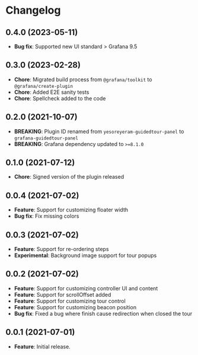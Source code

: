 # Changelog

## 0.4.0 (2023-05-11)

- **Bug fix**: Supported new UI standard > Grafana 9.5

## 0.3.0 (2023-02-28)

- **Chore**: Migrated build process from `@grafana/toolkit` to `@grafana/create-plugin`
- **Chore**: Added E2E sanity tests
- **Chore**: Spellcheck added to the code

## 0.2.0 (2021-10-07)

- **BREAKING**: Plugin ID renamed from `yesoreyeram-guidedtour-panel` to `grafana-guidedtour-panel`
- **BREAKING**: Grafana dependency updated to `>=8.1.0`

## 0.1.0 (2021-07-12)

- **Chore**: Signed version of the plugin released

## 0.0.4 (2021-07-02)

- **Feature**: Support for customizing floater width
- **Bug fix**: Fix missing colors

## 0.0.3 (2021-07-02)

- **Feature**: Support for re-ordering steps
- **Experimental**: Background image support for tour popups

## 0.0.2 (2021-07-02)

- **Feature**: Support for customizing controller UI and content
- **Feature**: Support for scrollOffset added
- **Feature**: Support for customizing tour control
- **Feature**: Support for customizing beacon position
- **Bug fix**: Fixed a bug where finish cause redirection when closed the tour

## 0.0.1 (2021-07-01)

- **Feature**: Initial release.
